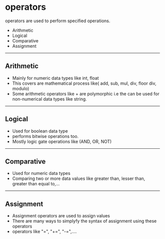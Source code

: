 # operators
operators are used to perform specified operations.

- Arithmetic
- Logical
- Comparative
- Assignment

***

## Arithmetic
- Mainly for numeric data types like int, float
- This covers are mathematical process like( add, sub, mul, div, floor div, modulo)
- Some arithmetic operators like + are polymorphic i.e the can be used for non-numerical data types like string.

***

## Logical 
- Used for boolean data type 
- performs bitwise operations too. 
- Mostly logic gate operations like (AND, OR, NOT)

***

## Comparative
- Used for numeric data types
- Comparing two or more data values like greater than, lesser than, greater than equal to,...

***

## Assignment 
- Assignment operators are used to assign values 
- There are many ways to simplyfy the syntax of assignment using these operators
- operators like "=", "+=", "-=",....

